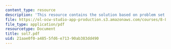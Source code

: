 ```yaml
---
content_type: resource
description: 'This resource contains the solution based on problem set #7.'
file: https://ol-ocw-studio-app-production.s3.amazonaws.com/courses/8-871-selected-topics-in-theoretical-particle-physics-branes-and-gauge-theory-dynamics-fall-2004/21aae0f0a4855fd6e71390ab383dd490_sol7.pdf
file_type: application/pdf
resourcetype: Document
title: sol7.pdf
uid: 21aae0f0-a485-5fd6-e713-90ab383dd490
---
```

